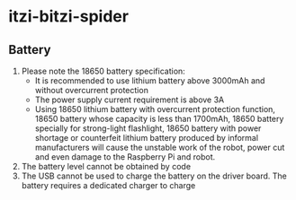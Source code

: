 # itzi-bitzi-spider

## Battery

1. Please note the 18650 battery specification:
   * It is recommended to use lithium battery above 3000mAh and without overcurrent protection
   * The power supply current requirement is above 3A
   * Using 18650 lithium battery with overcurrent protection function, 18650 battery whose capacity is less than 1700mAh, 18650 battery specially for strong-light flashlight, 18650 battery with power shortage or counterfeit lithium battery produced by informal manufacturers will cause the unstable work of the robot, power cut and even damage to the Raspberry Pi and robot.
2. The battery level cannot be obtained by code
3. The USB cannot be used to charge the battery on the driver board. The battery requires a dedicated charger to charge
